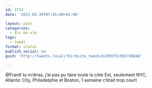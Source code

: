 ```yaml
---
id: 3733
date: '2011-03-30T07:45:00+02:00'

layout: post
categories:
  - Vis ma vie
tags:
  - tweet
format: status
publish_social: no
guid: 'http://tweets.local/?birdsite_tweet=52999751502798848'

---
```


@Fran6 tu m’diras, j’ai pas pu faire toute la côte Est, seulement NYC, Atlantic City, Philadelphie et Boston, 1 semaine c’était trop court